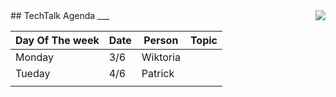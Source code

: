 <img style="float: right;" src="lgogo_Becode.png"> 
## TechTalk Agenda
___

| Day Of The week | Date      | Person              | Topic                                                                      |
|-----------------|-----------|---------------------|----------------------------------------------------------------------------|
| Monday          | 3/6       | Wiktoria            |                                                                            |
| Tueday          | 4/6       | Patrick             |                                                                            |
|                 |           |                     |                                                                            |

